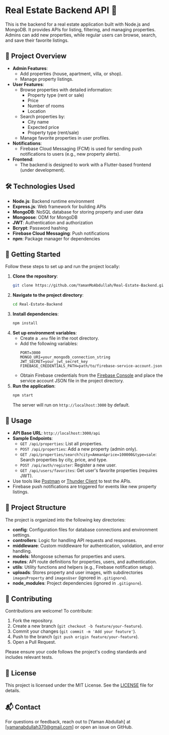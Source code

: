 # Real Estate Backend API 🏡

This is the backend for a real estate application built with Node.js and MongoDB. It provides APIs for listing, filtering, and managing properties. Admins can add new properties, while regular users can browse, search, and save their favorite listings.

## 📌 Project Overview

- **Admin Features**:
  - Add properties (house, apartment, villa, or shop).
  - Manage property listings.
- **User Features**:
  - Browse properties with detailed information:
    - Property type (rent or sale)
    - Price
    - Number of rooms
    - Location
  - Search properties by:
    - City name
    - Expected price
    - Property type (rent/sale)
  - Manage favorite properties in user profiles.
- **Notifications**:
  - Firebase Cloud Messaging (FCM) is used for sending push notifications to users (e.g., new property alerts).
- **Frontend**:
  - The backend is designed to work with a Flutter-based frontend (under development).

## 🛠️ Technologies Used

- **Node.js**: Backend runtime environment
- **Express.js**: Web framework for building APIs
- **MongoDB**: NoSQL database for storing property and user data
- **Mongoose**: ODM for MongoDB
- **JWT**: Authentication and authorization
- **Bcrypt**: Password hashing
- **Firebase Cloud Messaging**: Push notifications
- **npm**: Package manager for dependencies

## 🧪 Getting Started

Follow these steps to set up and run the project locally:

1. **Clone the repository**:
   ```bash
   git clone https://github.com/YamanMoAbdullah/Real-Estate-Backend.git
   ```
2. **Navigate to the project directory**:
   ```bash
   cd Real-Estate-Backend
   ```
3. **Install dependencies**:
   ```bash
   npm install
   ```
4. **Set up environment variables**:
   - Create a `.env` file in the root directory.
   - Add the following variables:
     ```env
     PORT=3000
     MONGO_URI=your_mongodb_connection_string
     JWT_SECRET=your_jwt_secret_key
     FIREBASE_CREDENTIALS_PATH=path/to/firebase-service-account.json
     ```
   - Obtain Firebase credentials from the [Firebase Console](https://console.firebase.google.com/) and place the service account JSON file in the project directory.
5. **Run the application**:
   ```bash
   npm start
   ```
   The server will run on `http://localhost:3000` by default.

## 🚀 Usage

- **API Base URL**: `http://localhost:3000/api`
- **Sample Endpoints**:
  - `GET /api/properties`: List all properties.
  - `POST /api/properties`: Add a new property (admin only).
  - `GET /api/properties/search?city=Amman&price=100000&type=sale`: Search properties by city, price, and type.
  - `POST /api/auth/register`: Register a new user.
  - `GET /api/users/favorites`: Get user's favorite properties (requires JWT).
- Use tools like [Postman](https://www.postman.com/) or [Thunder Client](https://www.thunderclient.io/) to test the APIs.
- Firebase push notifications are triggered for events like new property listings.

## 📂 Project Structure

The project is organized into the following key directories:
- **config**: Configuration files for database connections and environment settings.
- **controllers**: Logic for handling API requests and responses.
- **middleware**: Custom middleware for authentication, validation, and error handling.
- **models**: Mongoose schemas for properties and users.
- **routes**: API route definitions for properties, users, and authentication.
- **utils**: Utility functions and helpers (e.g., Firebase notification setup).
- **uploads**: Stores property and user images, with subdirectories `imagesProperty` and `imagesUser` (ignored in `.gitignore`).
- **node_modules**: Project dependencies (ignored in `.gitignore`).

## 🤝 Contributing

Contributions are welcome! To contribute:
1. Fork the repository.
2. Create a new branch (`git checkout -b feature/your-feature`).
3. Commit your changes (`git commit -m 'Add your feature'`).
4. Push to the branch (`git push origin feature/your-feature`).
5. Open a Pull Request.

Please ensure your code follows the project's coding standards and includes relevant tests.

## 📜 License

This project is licensed under the MIT License. See the [LICENSE](./LICENSE) file for details.

## 📬 Contact

For questions or feedback, reach out to [Yaman Abdullah] at [yamanabdullah370@gmail.com] or open an issue on GitHub.